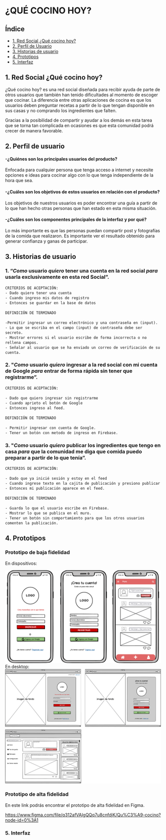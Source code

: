 # ¿QUÉ COCINO HOY? 

## Índice

* [1. Red Social ¿Qué cocino hoy?](#1-red-social-¿qué-cocino-hoy?)
* [2. Perfil de Usuario](#2-perfil-de-usuario)
* [3. Historias de usuario](#3-historias-de-usuario)
* [4. Prototipos](#4-prototipos)
* [5. Interfaz](#5-interfaz)


## 1. Red Social ¿Qué cocino hoy?

¿Qué cocino hoy? es una red social diseñada para recibir ayuda de parte de otros usuarios que también han tenido dificultades al momento de escoger que cocinar. La diferencia entre otras aplicaciones de cocina es que los usuarios deben preguntar recetas a partir de lo que tengan disponible en sus casas y no comprando los ingredientes que falten. 

Gracias a la posibilidad de compartir y ayudar a los demás en esta tarea que se torna tan complicada en ocasiones es que esta comunidad podrá crecer de manera favorable. 



## 2. Perfil de usuario

#### -¿Quiénes son los principales usuarios del producto?

Enfocada para cualquier persona que tenga acceso a internet y necesite opciones e ideas para cocinar algo con lo que tenga independiente de la hora que sea. 

#### -¿Cuáles son los objetivos de estos usuarios en relación con el producto?

Los objetivos de nuestros usuarios es poder encontrar una guía a partir de lo que han hecho otras personas que han estado en esta misma situación. 

#### -¿Cuáles son los componentes principales de la interfaz y por qué?

Lo más importante es que las personas puedan compartir post y fotografías de la comida que realizaron. Es importante ver el resultado obtenido para generar confianza y ganas de participar. 


## 3. Historias de usuario

### 1. “*Como* usuario *quiero* tener una cuenta en la red social *para* usarla exclusivamente en esta red Social”.

```
CRITERIOS DE ACEPTACIÓN:
- Dado quiero tener una cuenta
- Cuando ingreso mis datos de registro
- Entonces se guardar en la base de datos

DEFINICIÓN DE TERMINADO

-Permitir ingresar un correo electrónico y una contraseña en (input).
- Lo que se escriba en el campo (input) de contraseña debe ser secreto.
- Mostrar errores si el usuario escribe de forma incorrecta o no rellena campos. 
- Señalar al usuario que se ha enviado un correo de verificación de su cuenta.

```
### 2. "*Como* usuario *quiero* ingresar a la red social con mi cuenta de Google *para* entrar de forma rápida sin tener que registrarme”.

```
CRITERIOS DE ACEPTACIÓN:

- Dado que quiero ingresar sin registrarme
- Cuando aprieto el botón de Google 
- Entonces ingreso al feed. 

DEFINICIÓN DE TERMINADO

- Permitir ingresar con cuenta de Google.
- Tener un botón con metodo de ingreso en Firebase.

```

### 3. "*Como* usuario *quiero* publicar los ingredientes que tengo en casa *para* que la comunidad me diga que comida puedo preparar a partir de lo que tenía”.

```
CRITERIOS DE ACEPTACIÓN:

- Dado que ya inicié sesión y estoy en el feed
- Cuando ingrese texto en la cajita de publicación y presiono publicar
- Entonces mi publicación aparece en el feed.

DEFINICIÓN DE TERMINADO

- Guarda lo que el usuario escribe en Firebase.
- Mostrar lo que se publica en el muro.
- Tener un botón sin comportamiento para que los otros usuarios comenten la publicación. 

```



## 4. Prototipos


### Prototipo de baja fidelidad

En dispositivos: 

![protipo de baja](src/img/bajafid.png)
En desktop: 
![protipo de baja](src/img/bajafiddesk.png)
### Prototipo de alta fidelidad

En este link podrás encontrar el prototipo de alta fidelidad en Figma.

https://www.figma.com/file/q312afVAlgQQq7u8cnfdjK/Qu%C3%A9-cocino?node-id=0%3A1


### 5. Interfaz



